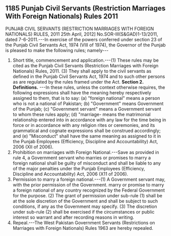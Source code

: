 ## 1185 Punjab Civil Servants (Restriction Marriages With Foreign Nationals) Rules 2011
 
PUNJAB CIVIL SERVANTS (RESTRICTION MARRIAGES
WITH FOREIGN NATIONALS) RULES, 2011
25th April, 2012]
No.SOR-III(S&GAD)1-13/2011, dated 7-6-2011.---In exercise of the powers conferred under section 23 of the Punjab Civil Servants Act, 1974 (VIII of 1974), the Governor of the Punjab is pleased to make the following rules; namely---

1. Short title, commencement and application.---(1) These rules may be cited as the Punjab Civil Servants (Restriction Marriages with Foreign Nationals) Rules, 2011.
   (3) They shall apply to the civil servants as defined in the Punjab Civil Servants Act, 1974 and to such other persons as are regulated by the rules framed under the Act.
**Section 2. Definitions.**
---In these rules, unless the context otherwise requires, the following expressions shall have the meaning hereby respectively assigned to them, that is to say:
   (a) "foreign national" means a person who is not a national of Pakistan;
   (b) "Government" means Government of the Punjab;
   (c) "Government servant" means a Government servant to whom these rules apply;
   (d) "marriage- means the matrimonial relationship entered into in accordance with any law for the time being in force or in accordance with any religion rites or ceremonies, and its grammatical and cognate expressions shall be construed accordingly; and
   (e) "Misconduct" shall have the same meaning as assigned to it in the Punjab Employees (Efficiency, Discipline and Accountability) Act, 2006 (XII of 2006).
3. Prohibition on marriages with Foreign National.---Save as provided in rule 4, a Government servant who marries or promises to marry a foreign national shall be guilty of misconduct and shall be liable to any of the major penalties under the Punjab Employees (Efficiency, Discipline and Accountability) Act, 2006 (X11 of 2006).
4. Permission to marry a foreign national.---(1) A Government servant may, with the prior permission of the Government. marry or promise to marry a foreign national of any country recognized by the Federal Government for the purpose.
   (2) The grant of permission under sub-rule (1) shall be at the sole discretion of the Government and shall be subject to such conditions, if any as the Government may specify.
   (3) The discretion under sub-rule (2) shall be exercised if the circumstances or public interest so warrant and after recording reasons in writing.
5. Repeal.---The West Pakistan Government Servants (Restrictions on Marriages with Foreign Nationals) Rules 1963 are hereby repealed.

